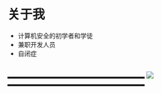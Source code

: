 # 关于我

- 计算机安全的初学者和学徒
- 兼职开发人员
- 自闭症
<br/>
▬▬▬▬▬▬▬▬▬▬▬▬▬▬▬▬▬▬▬▬▬▬
<img src="https://github-readme-stats.vercel.app/api/top-langs/?username=ijzosve&theme=cobalt&layout=compact&langs_count=10&hide=html,css"/>
▬▬▬▬▬▬▬▬▬▬▬▬▬▬▬▬▬▬▬▬▬▬
